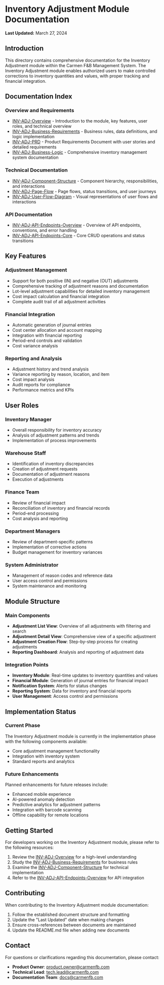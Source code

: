 # Inventory Adjustment Module Documentation

**Last Updated:** March 27, 2024

## Introduction

This directory contains comprehensive documentation for the Inventory Adjustment module within the Carmen F&B Management System. The Inventory Adjustment module enables authorized users to make controlled corrections to inventory quantities and values, with proper tracking and financial integration.

## Documentation Index

### Overview and Requirements

- [INV-ADJ-Overview](./INV-ADJ-Overview.md) - Introduction to the module, key features, user roles, and technical overview
- [INV-ADJ-Business-Requirements](./INV-ADJ-Business-Requirements.md) - Business rules, data definitions, and logic implementation
- [INV-ADJ-PRD](./INV-ADJ-PRD.md) - Product Requirements Document with user stories and detailed requirements
- [INV-ADJ-Business-Logic](./INV-ADJ-Business-Logic.md) - Comprehensive inventory management system documentation

### Technical Documentation

- [INV-ADJ-Component-Structure](./INV-ADJ-Component-Structure.md) - Component hierarchy, responsibilities, and interactions
- [INV-ADJ-Page-Flow](./INV-ADJ-Page-Flow.md) - Page flows, status transitions, and user journeys
- [INV-ADJ-User-Flow-Diagram](./INV-ADJ-User-Flow-Diagram.md) - Visual representations of user flows and interactions

### API Documentation

- [INV-ADJ-API-Endpoints-Overview](./INV-ADJ-API-Endpoints-Overview.md) - Overview of API endpoints, conventions, and error handling
- [INV-ADJ-API-Endpoints-Core](./INV-ADJ-API-Endpoints-Core.md) - Core CRUD operations and status transitions

## Key Features

### Adjustment Management

- Support for both positive (IN) and negative (OUT) adjustments
- Comprehensive tracking of adjustment reasons and documentation
- Lot-level adjustment capabilities for detailed inventory management
- Cost impact calculation and financial integration
- Complete audit trail of all adjustment activities

### Financial Integration

- Automatic generation of journal entries
- Cost center allocation and account mapping
- Integration with financial reporting
- Period-end controls and validation
- Cost variance analysis

### Reporting and Analysis

- Adjustment history and trend analysis
- Variance reporting by reason, location, and item
- Cost impact analysis
- Audit reports for compliance
- Performance metrics and KPIs

## User Roles

### Inventory Manager

- Overall responsibility for inventory accuracy
- Analysis of adjustment patterns and trends
- Implementation of process improvements

### Warehouse Staff

- Identification of inventory discrepancies
- Creation of adjustment requests
- Documentation of adjustment reasons
- Execution of adjustments

### Finance Team

- Review of financial impact
- Reconciliation of inventory and financial records
- Period-end processing
- Cost analysis and reporting

### Department Managers

- Review of department-specific patterns
- Implementation of corrective actions
- Budget management for inventory variances

### System Administrator

- Management of reason codes and reference data
- User access control and permissions
- System maintenance and monitoring

## Module Structure

### Main Components

- **Adjustment List View**: Overview of all adjustments with filtering and search
- **Adjustment Detail View**: Comprehensive view of a specific adjustment
- **Adjustment Creation Flow**: Step-by-step process for creating adjustments
- **Reporting Dashboard**: Analysis and reporting of adjustment data

### Integration Points

- **Inventory Module**: Real-time updates to inventory quantities and values
- **Financial Module**: Generation of journal entries for financial impact
- **Notification System**: Alerts for status changes
- **Reporting System**: Data for inventory and financial reports
- **User Management**: Access control and permissions

## Implementation Status

### Current Phase

The Inventory Adjustment module is currently in the implementation phase with the following components available:

- Core adjustment management functionality
- Integration with inventory system
- Standard reports and analytics

### Future Enhancements

Planned enhancements for future releases include:

- Enhanced mobile experience
- AI-powered anomaly detection
- Predictive analytics for adjustment patterns
- Integration with barcode scanning
- Offline capability for remote locations

## Getting Started

For developers working on the Inventory Adjustment module, please refer to the following resources:

1. Review the [INV-ADJ-Overview](./INV-ADJ-Overview.md) for a high-level understanding
2. Study the [INV-ADJ-Business-Requirements](./INV-ADJ-Business-Requirements.md) for business rules
3. Examine the [INV-ADJ-Component-Structure](./INV-ADJ-Component-Structure.md) for technical implementation
4. Refer to the [INV-ADJ-API-Endpoints-Overview](./INV-ADJ-API-Endpoints-Overview.md) for API integration

## Contributing

When contributing to the Inventory Adjustment module documentation:

1. Follow the established document structure and formatting
2. Update the "Last Updated" date when making changes
3. Ensure cross-references between documents are maintained
4. Update the README.md file when adding new documents

## Contact

For questions or clarifications regarding this documentation, please contact:

- **Product Owner**: [product.owner@carmenfb.com](mailto:product.owner@carmenfb.com)
- **Technical Lead**: [tech.lead@carmenfb.com](mailto:tech.lead@carmenfb.com)
- **Documentation Team**: [docs@carmenfb.com](mailto:docs@carmenfb.com) 